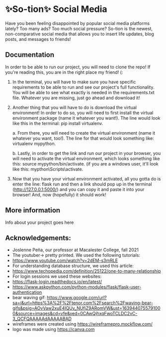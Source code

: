 # ✨So-tion✨ Social Media

Have you been feeling disappointed by popular social media platforms lately? Too many ads? Too much social pressure? 
So-tion is the newest, non-comparative social media that allows you to insert life updates, blog posts, and messages to friends! 


## Documentation

In order to be able to run our project, you will need to clone the repo! If you're reading this, you are in the right place my friend! (: 

1. In the terminal, you will have to make sure you have specific requirements to be able to run and see our project's full functionality. You will be able to see what exactly is needed in the requirements.txt file. Whatever you are missing, just go ahead and download it! 

2. Another thing that you will have to do is download the virtual environment! In order to do so, you will need to first install the virtual environment package (name it whatever you want!). The line would look like this in the terminal: pip install virtualenv. 

    a. From there, you will need to create the virtual environment (name it whatever you want, too!). The line for that would look something like: virtualenv mypython. 

    b. Lastly, in order to get the link and run our project in your browser, you will need to activate the virtual environment, which looks something like this: source mypython/bin/activate. (if you are a windows user, it'll look like this: mypthon\Scripts\activate. 

3. Now that you have your virtual environment activated, all you gotta do is enter the line: flask run and then a link should pop up in the terminal (http://127.0.0.1:5000/) and you can copy it and paste it into your browser! And, now (hopefully) it should work! 

## More information

Info about your project goes here


## Acknowledgements: 
- Joslenne Peña, our professor at Macalester College, fall 2021
- The youtuber-> pretty printed. We used the following tutorials:
- https://www.youtube.com/watch?v=2dEM-s3mRLE
- For understanding database structure, we used this article:
- https://www.techopedia.com/definition/25122/one-to-many-relationship
- For login sessions we used these websites: 
- https://flask-login.readthedocs.io/en/latest/
- https://www.askpython.com/python-modules/flask/flask-user-authentication
- bear waving gif: https://www.google.com/url?sa=i&url=https%3A%2F%2Ftenor.com%2Fsearch%2Fwaving-bear-gifs&psig=AOvVaw2xuE4IQUv_NUfjZ9ARomVW&ust=1639440755791000&source=images&cd=vfe&ved=0CAwQjhxqFwoTCLDC2vC-3_QCFQAAAAAdAAAAABAD
- wireframes were created using https://wireframepro.mockflow.com/
- logo was made using https://canva.com
